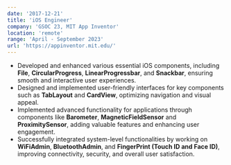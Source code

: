 ```yaml
---
date: '2017-12-21'
title: 'iOS Engineer'
company: 'GSOC 23, MIT App Inventor'
location: 'remote'
range: 'April - September 2023'
url: 'https://appinventor.mit.edu/'
---
```


- Developed and enhanced various essential iOS components, including **File**, **CircularProgress**, **LinearProgressbar**, and **Snackbar**, ensuring smooth and interactive user experiences.
- Designed and implemented user-friendly interfaces for key components such as **TabLayout** and **CardView**, optimizing navigation and visual appeal.
- Implemented advanced functionality for applications through components like **Barometer**, **MagneticFieldSensor** and **ProximitySensor**, adding valuable features and enhancing user engagement.
- Successfully integrated system-level functionalities by working on **WiFiAdmin**, **BluetoothAdmin**, and **FingerPrint (Touch ID and Face ID)**, improving connectivity, security, and overall user satisfaction.
